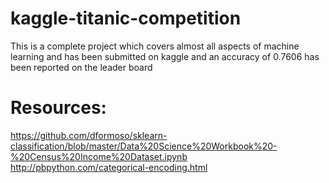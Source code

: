 # kaggle-titanic-competition
This is a complete project which covers almost all aspects of machine learning and has been submitted on kaggle and an accuracy of 0.7606 has been reported on the leader board

# Resources:
https://github.com/dformoso/sklearn-classification/blob/master/Data%20Science%20Workbook%20-%20Census%20Income%20Dataset.ipynb
http://pbpython.com/categorical-encoding.html
